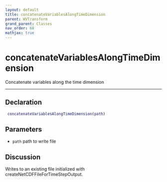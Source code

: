 ```yaml
---
layout: default
title: concatenateVariablesAlongTimeDimension
parent: WVTransform
grand_parent: Classes
nav_order: 68
mathjax: true
---
```


#  concatenateVariablesAlongTimeDimension

Concatenate variables along the time dimension


---

## Declaration
```matlab
 concatenateVariablesAlongTimeDimension(path)
```
## Parameters
+ `path`  path to write file

## Discussion

  Writes to an existing file initialized with
  createNetCDFFileForTimeStepOutput.
 
      
